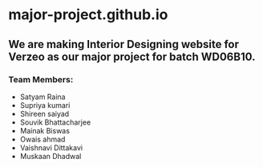 # major-project.github.io

## We are making Interior Designing website for Verzeo as our major project for batch WD06B10.
### Team Members:
- Satyam Raina
- Supriya kumari
- Shireen saiyad
- Souvik Bhattacharjee
- Mainak Biswas
- Owais ahmad
- Vaishnavi Dittakavi
- Muskaan Dhadwal

